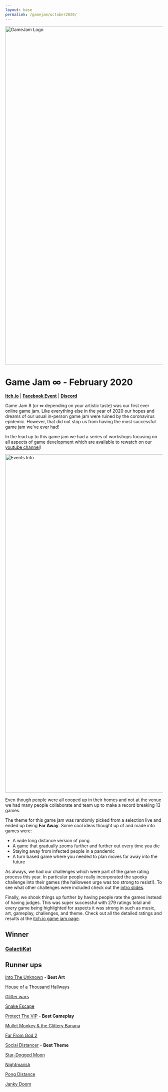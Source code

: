 ```yaml
---
layout: base
permalink: /gamejam/october2020/
---
```


<p><img class="image-responsive text-center" src="{{site.baseurl}}/static/images/gamejam8/banner.png" width="2160" height="1080" alt="GameJam Logo"/></p>
<h1>Game Jam &infin; - February 2020</h1>

[**Itch.io**](https://itch.io/jam/game-jam-infinity) |
[**Facebook Event**](https://www.facebook.com/events/627996334567901) |
[**Discord**](https://discordapp.com/invite/DhT3XgU)

Game Jam 8 (or &infin; depending on your artistic taste) was our first ever online game jam. Like everything else in the year of 2020 our hopes and dreams of our usual in-person game jam were ruined by the coronavirus epidemic. However, that did not stop us from having  the most successful game jam we've ever had!

In the lead up to this game jam we had a series of workshops focusing on all aspects of game development which are available to rewatch on our [youtube channel](https://www.youtube.com/channel/UCdFyvisrbJDx0x4VEgcRlmQ)!

<p><img class="image-responsive text-center" src="{{site.baseurl}}/static/images/gamejam8/prep-workshops.png" width="1920" height="1080" alt="Events Info"/></p>

Even though people were all cooped up in their homes and not at the venue we had many people collaborate and team up to make a record breaking 13 games. 

The theme for this game jam was randomly picked from a selection live and ended up being **Far Away**. Some cool ideas thought up of and made into games were:
- A wide long distance version of pong
- A game that gradually zooms further and further out every time you die
- Staying away from infected people in a pandemic
- A turn based game where you needed to plan moves far away into the future

As always, we had our challenges which were part of the game rating process this year. In particular people really incorporated the spooky challenge into their games (the halloween urge was too strong to resist!). To see what other challenges were included check out the [intro slides](https://docs.google.com/presentation/d/1AESdyh9cVzdZYOOTWjFUw1glkwq9GxFrUu8WdRxg1QE/edit?usp=sharing).

Finally, we shook things up further by having people rate the games instead of having judges. This was super successful with 279 ratings total and every game being highlighted for aspects it was strong in such as music, art, gameplay, challenges, and theme. Check out all the detailed ratings and results at the [itch.io game jam page](https://itch.io/jam/game-jam-infinity/results). 

## Winner
### [GalactiKat](https://musical-spearman.itch.io/galactikat)

## Runner ups
[Into The Unknown](https://jazzycasey.itch.io/into-the-unknown) - **Best Art**

[House of a Thousand Hallways](https://oogieflip98.itch.io/the-house-of-a-thousand-hallways)

[Glitter wars](https://aliceravier.itch.io/glitter-wars)

[Snake Escape](https://ashnazg.itch.io/snake-escape)

[Protect The VIP](https://discountquagsire.itch.io/protect-the-vip) - **Best Gameplay**

[Mullet Monkey & the Glittery Banana](https://hastai.itch.io/mullet-monkey-the-glittery-banana)

[Far From God 2](https://toastykitsune.itch.io/far-from-god2)

[Social Distancer](https://rangeryote.itch.io/social-distancer) - **Best Theme**

[Star-Dogged Moon](https://laithlie.itch.io/star-dogged-moon)

[Nightmarish](https://gdcodes.itch.io/nightmarish)

[Pong Distance](https://cubermanny.itch.io/pong-distance)

[Janky Doom](https://oaster2000.itch.io/janky-doom)



